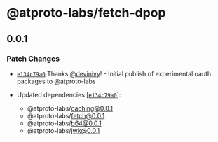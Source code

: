 # @atproto-labs/fetch-dpop

## 0.0.1

### Patch Changes

- [`e134c79a0`](https://github.com/bluesky-social/atproto/commit/e134c79a0ffb000b2cb36437815673fa6bda664b) Thanks [@devinivy](https://github.com/devinivy)! - Initial publish of experimental oauth packages to @atproto-labs

- Updated dependencies [[`e134c79a0`](https://github.com/bluesky-social/atproto/commit/e134c79a0ffb000b2cb36437815673fa6bda664b)]:
  - @atproto-labs/caching@0.0.1
  - @atproto-labs/fetch@0.0.1
  - @atproto-labs/b64@0.0.1
  - @atproto-labs/jwk@0.0.1
